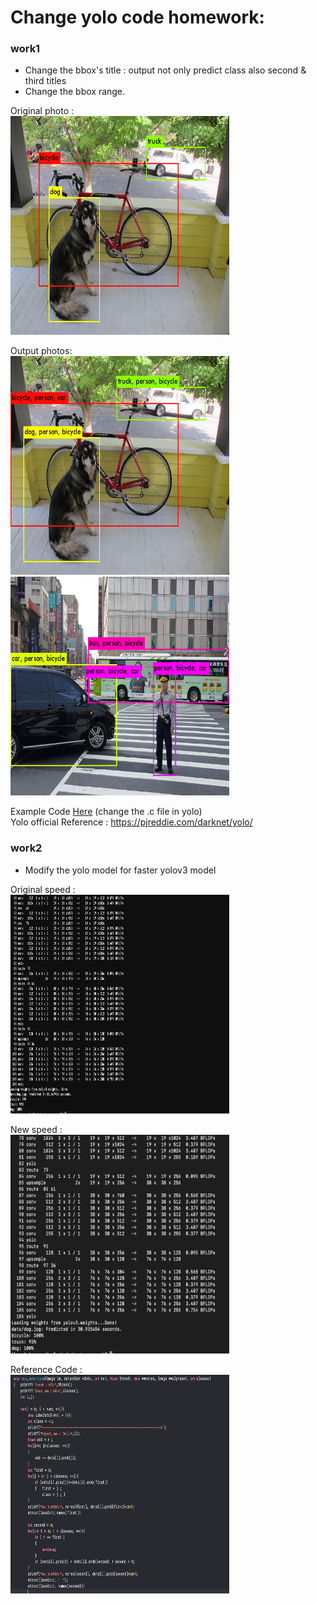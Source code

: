 # Change yolo code homework:

### work1
* Change the bbox's title : output not only predict class also second & third titles
* Change the bbox range.
</a>

Original photo : <br />
<img src="work1_init.jpg" width="350" height="350" /> <br />

Output photos: <br />
<img src="work1_prediction.jpg" width="350" height="350" /> <br /> <img src="work1_prediction2.jpg" width="350" height="350" /> <br />

Example Code [Here](image.c) (change the .c file in yolo) <br />
Yolo official Reference : https://pjreddie.com/darknet/yolo/ <br />

### work2
* Modify the yolo model for faster yolov3 model
</a>
Original speed : <br />
<img src="work2.png" width="350" height="350" /> <br />

New speed : <br />
<img src="work2_prediction.png" width="350" height="350" /> <br />

Reference Code : <br />
<img src="work2_code.png" width="350" height="350" /> <br />



  
